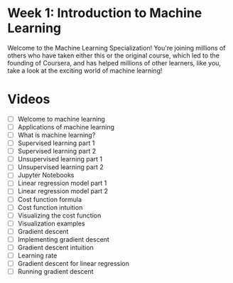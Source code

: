 # Week 1: Introduction to Machine Learning

Welcome to the Machine Learning Specialization! You're joining millions of others who have taken either this or the original course, which led to the founding of Coursera, and has helped millions of other learners, like you, take a look at the exciting world of machine learning!

# Videos
  - [ ] Welcome to machine learning
  - [ ] Applications of machine learning
  - [ ] What is machine learning?
  - [ ] Supervised learning part 1
  - [ ] Supervised learning part 2
  - [ ] Unsupervised learning part 1
  - [ ] Unsupervised learning part 2
  - [ ] Jupyter Notebooks
  - [ ] Linear regression model part 1
  - [ ] Linear regression model part 2
  - [ ] Cost function formula
  - [ ] Cost function intuition
  - [ ] Visualizing the cost function
  - [ ] Visualization examples
  - [ ] Gradient descent
  - [ ] Implementing gradient descent
  - [ ] Gradient descent intuition
  - [ ] Learning rate
  - [ ] Gradient descent for linear regression
  - [ ] Running gradient descent